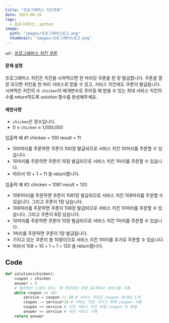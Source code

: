 ```yaml
---
title: "프로그래머스 치킨쿠폰"
date: 2023-06-19
tags:
  - 프로그래머스, python
image:
  path: "images/프로그래머스로고.png"
  thumbnail: "images/프로그래머스로고.png"
---
```

url : [프로그래머스 치킨 쿠폰](https://school.programmers.co.kr/learn/courses/30/lessons/120884)
#### 문제 설명

프로그래머스 치킨은 치킨을 시켜먹으면 한 마리당 쿠폰을 한 장 발급합니다. 쿠폰을 열 장 모으면 치킨을 한 마리 서비스로 받을 수 있고, 서비스 치킨에도 쿠폰이 발급됩니다. 시켜먹은 치킨의 수 `chicken`이 매개변수로 주어질 때 받을 수 있는 최대 서비스 치킨의 수를 return하도록 solution 함수를 완성해주세요.

#### 제한사항

-   `chicken`은 정수입니다.
-   0 ≤ `chicken` ≤ 1,000,000

입출력 예 #1
chicken = 100 
result = 11 
-   100마리를 주문하면 쿠폰이 100장 발급되므로 서비스 치킨 10마리를 주문할 수 있습니다.
-   10마리를 주문하면 쿠폰이 10장 발급되므로 서비스 치킨 1마리를 주문할 수 있습니다.
-   따라서 10 + 1 = 11 을 return합니다.

입출력 예 #2
chicken = 1081
result = 120
-   1081마리를 주문하면 쿠폰이 1081장 발급되므로 서비스 치킨 108마리를 주문할 수 있습니다. 그리고 쿠폰이 1장 남습니다.
-   108마리를 주문하면 쿠폰이 108장 발급되므로 서비스 치킨 10마리를 주문할 수 있습니다. 그리고 쿠폰이 8장 남습니다.
-   10마리를 주문하면 쿠폰이 10장 발급되므로 서비스 치킨 1마리를 주문할 수 있습니다.
-   1마리를 주문하면 쿠폰이 1장 발급됩니다.
-   가지고 있는 쿠폰이 총 10장이므로 서비스 치킨 1마리를 추가로 주문할 수 있습니다.
-   따라서 108 + 10 + 1 + 1 = 120 을 return합니다.

## Code
```python
def solution(chicken):
    coupon = chicken
    answer = 0
    # 재귀적인 느낌이 있다. 매 루프마다 쿠폰 10개마다 서비스를 기록, 
    while coupon >= 10:
        service = coupon // 10 # 서비스 치킨은 coupon 10개당 1개
        coupon -= service*10 # 서비스 치킨 시키기 위해 coupon 사용
        coupon += service # 시킨 서비스 치킨 만큼 coupon 또 받음
        answer += service # 시킨 서비스 기록
    return answer
```
